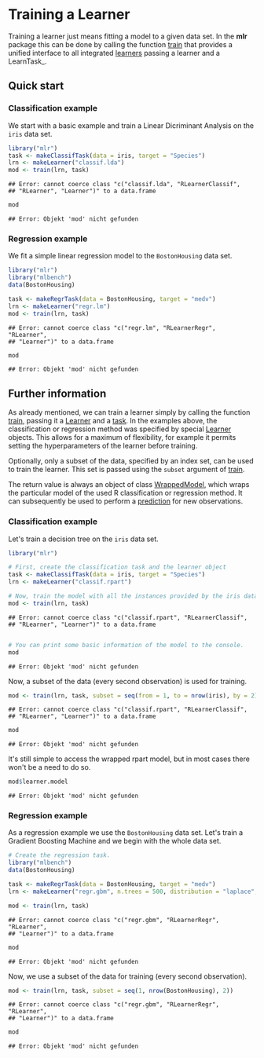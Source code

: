 Training a Learner
==================

Training a learner just means fitting a model to a given data set.
In the **mlr** package this can be done by calling the function [train](http://berndbischl.github.io/mlr/train.html) that 
provides a unified interface to all integrated [learners](http://berndbischl.github.io/mlr/learners.html) passing a learner 
and a LearnTask_.


Quick start
-----------

### Classification example

We start with a basic example and train a Linear Dicriminant Analysis on the ``iris`` data set.


```r
library("mlr")
task <- makeClassifTask(data = iris, target = "Species")
lrn <- makeLearner("classif.lda")
mod <- train(lrn, task)
```

```
## Error: cannot coerce class "c("classif.lda", "RLearnerClassif",
## "RLearner", "Learner")" to a data.frame
```

```r
mod
```

```
## Error: Objekt 'mod' nicht gefunden
```


### Regression example

We fit a simple linear regression model to the ``BostonHousing`` data set.


```r
library("mlr")
library("mlbench")
data(BostonHousing)

task <- makeRegrTask(data = BostonHousing, target = "medv")
lrn <- makeLearner("regr.lm")
mod <- train(lrn, task)
```

```
## Error: cannot coerce class "c("regr.lm", "RLearnerRegr", "RLearner",
## "Learner")" to a data.frame
```

```r
mod
```

```
## Error: Objekt 'mod' nicht gefunden
```


Further information
-------------------

As already mentioned, we can train a learner simply by
calling the function [train](http://berndbischl.github.io/mlr/train.html), passing it a [Learner](http://berndbischl.github.io/mlr/makeLearner.html) and a [task](http://berndbischl.github.io/mlr/SupervisedTask.html). 
In the examples above, the classification or regression method was specified 
by special [Learner](http://berndbischl.github.io/mlr/makeLearner.html) objects. This allows for a maximum of flexibility, for example it permits setting the hyperparameters of the learner before training. 

Optionally, only a subset of the data, specified by an index set, can be used to 
train the learner. This set is passed using the ``subset`` argument of [train](http://berndbischl.github.io/mlr/train.html).

The return value is always an object of class [WrappedModel](http://berndbischl.github.io/mlr/makeWrappedModel.html), which wraps the
particular model of the used R classification or regression method. It
can subsequently be used to perform a [prediction](http://berndbischl.github.io/mlr/predict.WrappedModel.html) for new
observations.


### Classification example

Let's train a decision tree on the ``iris`` data set.


```r
library("mlr")

# First, create the classification task and the learner object
task <- makeClassifTask(data = iris, target = "Species")
lrn <- makeLearner("classif.rpart")

# Now, train the model with all the instances provided by the iris data.
mod <- train(lrn, task)
```

```
## Error: cannot coerce class "c("classif.rpart", "RLearnerClassif",
## "RLearner", "Learner")" to a data.frame
```

```r

# You can print some basic information of the model to the console.
mod
```

```
## Error: Objekt 'mod' nicht gefunden
```


Now, a subset of the data (every second observation) is used for training.


```r
mod <- train(lrn, task, subset = seq(from = 1, to = nrow(iris), by = 2))
```

```
## Error: cannot coerce class "c("classif.rpart", "RLearnerClassif",
## "RLearner", "Learner")" to a data.frame
```

```r
mod
```

```
## Error: Objekt 'mod' nicht gefunden
```

  
It's still simple to access the wrapped rpart model, but in most cases there won't be a need to do so.


```r
mod$learner.model
```

```
## Error: Objekt 'mod' nicht gefunden
```



### Regression example

As a regression example we use the ``BostonHousing`` data set. Let's train a Gradient Boosting Machine and we begin with the whole data set.


```r
# Create the regression task.
library("mlbench")
data(BostonHousing)

task <- makeRegrTask(data = BostonHousing, target = "medv")
lrn <- makeLearner("regr.gbm", n.trees = 500, distribution = "laplace", interaction.depth = 3)

mod <- train(lrn, task)
```

```
## Error: cannot coerce class "c("regr.gbm", "RLearnerRegr", "RLearner",
## "Learner")" to a data.frame
```

```r
mod
```

```
## Error: Objekt 'mod' nicht gefunden
```


Now, we use a subset of the data for training (every second observation).


```r
mod <- train(lrn, task, subset = seq(1, nrow(BostonHousing), 2))
```

```
## Error: cannot coerce class "c("regr.gbm", "RLearnerRegr", "RLearner",
## "Learner")" to a data.frame
```

```r
mod
```

```
## Error: Objekt 'mod' nicht gefunden
```



